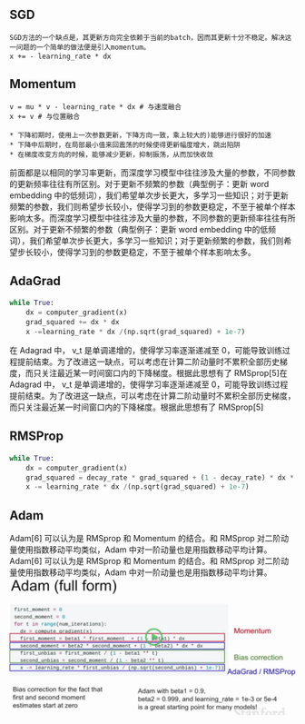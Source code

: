 

## SGD 

```
SGD方法的一个缺点是，其更新方向完全依赖于当前的batch，因而其更新十分不稳定。解决这一问题的一个简单的做法便是引入momentum。
x += - learning_rate * dx
```
## Momentum
```
v = mu * v - learning_rate * dx # 与速度融合
x += v # 与位置融合

* 下降初期时，使用上一次参数更新，下降方向一致，乘上较大的)能够进行很好的加速
* 下降中后期时，在局部最小值来回震荡的时候使得更新幅度增大，跳出陷阱
* 在梯度改变方向的时候，能够减少更新，抑制振荡，从而加快收敛
```
前面都是以相同的学习率更新，而深度学习模型中往往涉及大量的参数，不同参数的更新频率往往有所区别。对于更新不频繁的参数（典型例子：更新 word embedding 中的低频词），我们希望单次步长更大，多学习一些知识；对于更新频繁的参数，我们则希望步长较小，使得学习到的参数更稳定，不至于被单个样本影响太多。而深度学习模型中往往涉及大量的参数，不同参数的更新频率往往有所区别。对于更新不频繁的参数（典型例子：更新 word embedding 中的低频词），我们希望单次步长更大，多学习一些知识；对于更新频繁的参数，我们则希望步长较小，使得学习到的参数更稳定，不至于被单个样本影响太多。

## AdaGrad
```python
while True:
    dx = computer_gradient(x)
    grad_squared += dx * dx
    x -=learning_rate * dx /(np.sqrt(grad_squared) + 1e-7)
```
在 Adagrad 中， v_t 是单调递增的，使得学习率逐渐递减至 0，可能导致训练过程提前结束。为了改进这一缺点，可以考虑在计算二阶动量时不累积全部历史梯度，而只关注最近某一时间窗口内的下降梯度。根据此思想有了 RMSprop[5]在 Adagrad 中， v_t 是单调递增的，使得学习率逐渐递减至 0，可能导致训练过程提前结束。为了改进这一缺点，可以考虑在计算二阶动量时不累积全部历史梯度，而只关注最近某一时间窗口内的下降梯度。根据此思想有了 RMSprop[5]

## RMSProp
```python
while True:
    dx = computer_gradient(x)
    grad_squared = decay_rate * grad_squared + (1 - decay_rate) * dx * dx
    x -= learning_rate * dx /(np.sqrt(grad_squared) + 1e-7)
```

## Adam

Adam[6] 可以认为是 RMSprop 和 Momentum 的结合。和 RMSprop 对二阶动量使用指数移动平均类似，Adam 中对一阶动量也是用指数移动平均计算。Adam[6] 可以认为是 RMSprop 和 Momentum 的结合。和 RMSprop 对二阶动量使用指数移动平均类似，Adam 中对一阶动量也是用指数移动平均计算。
![](imgs/adam.jpg)